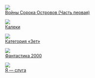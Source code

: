 ![](/books/sf/Сергей%20Лукьяненко/Войны%20Сорока%20Островов%20(Часть%20первая).jpg)  
[Войны Сорока Островов (Часть первая)](/books/sf/Сергей%20Лукьяненко/Войны%20Сорока%20Островов%20(Часть%20первая))

![](/books/sf/Сергей%20Лукьяненко/Калеки.jpg)  
[Калеки](/books/sf/Сергей%20Лукьяненко/Калеки)

![](/books/sf/Сергей%20Лукьяненко/Категория%20«Зет».jpg)  
[Категория «Зет»](/books/sf/Сергей%20Лукьяненко/Категория%20«Зет»)

![](/books/sf/Сергей%20Лукьяненко/Фантастика%202000.jpg)  
[Фантастика 2000](/books/sf/Сергей%20Лукьяненко/Фантастика%202000)

![](/books/sf/Сергей%20Лукьяненко/Я%20—%20слуга.jpg)  
[Я — слуга](/books/sf/Сергей%20Лукьяненко/Я%20—%20слуга)
